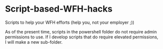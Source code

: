 # Script-based-WFH-hacks
Scripts to help your WFH efforts (help you, not your employer ;))


As of the present time, scripts in the powershell folder do not require admin permissions to use. If I develop scripts that do require elevated permissions, I will make a new sub-folder. 
